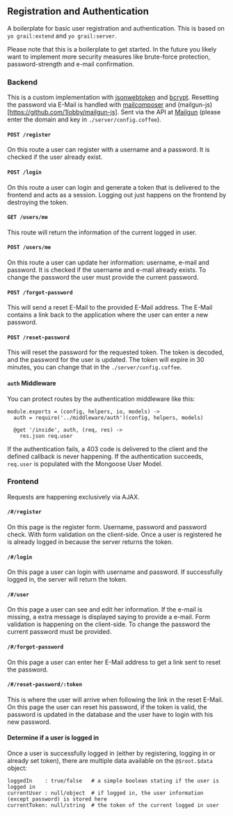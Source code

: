 ## Registration and Authentication

A boilerplate for basic user registration and authentication. This is based on
`yo grail:extend` and `yo grail:server`.

Please note that this is a boilerplate to get started. In the future you likely
want to implement more security measures like brute-force protection,
password-strength and e-mail confirmation.

### Backend

This is a custom implementation with
[jsonwebtoken](https://github.com/auth0/node-jsonwebtoken) and
[bcrypt](https://github.com/ncb000gt/node.bcrypt.js). Resetting the password via
E-Mail is handled with [mailcomposer](https://github.com/andris9/mailcomposer)
and (mailgun-js)[https://github.com/1lobby/mailgun-js]. Sent via the API at
[Mailgun](https://www.mailgun.com/) (please enter the domain and key in
`./server/config.coffee`).

#### `POST /register`

On this route a user can register with a username and a password. It is checked
if the user already exist.

#### `POST /login`

On this route a user can login and generate a token that is delivered to the
frontend and acts as a session. Logging out just happens on the frontend by
destroying the token.

#### `GET /users/me`

This route will return the information of the current logged in user.

#### `POST /users/me`

On this route a user can update her information: username, e-mail and password.
It is checked if the username and e-mail already exists. To change the password
the user must provide the current password.

#### `POST /forgot-password`

This will send a reset E-Mail to the provided E-Mail address. The E-Mail
contains a link back to the application where the user can enter a new password.

#### `POST /reset-password`

This will reset the password for the requested token. The token is decoded, and
the password for the user is updated. The token will expire in 30 minutes, you
can change that in the `./server/config.coffee`.

#### `auth` Middleware

You can protect routes by the authentication middleware like this:

    module.exports = (config, helpers, io, models) ->
      auth = require('../middleware/auth')(config, helpers, models)

      @get '/inside', auth, (req, res) ->
        res.json req.user

If the authentication fails, a 403 code is delivered to the client and the
defined callback is never happening. If the authentication succeeds, `req.user`
is populated with the Mongoose User Model.

### Frontend

Requests are happening exclusively via AJAX.

#### `/#/register`

On this page is the register form. Username, password and password check. With
form validation on the client-side. Once a user is registered he is already
logged in because the server returns the token.

#### `/#/login`

On this page a user can login with username and password. If successfully logged
in, the server will return the token.

#### `/#/user`

On this page a user can see and edit her information. If the e-mail is missing,
a extra message is displayed saying to provide a e-mail. Form validation is
happening on the client-side. To change the password the current password must
be provided.

#### `/#/forgot-password`

On this page a user can enter her E-Mail address to get a link sent to reset the
password.

#### `/#/reset-password/:token`

This is where the user will arrive when following the link in the reset E-Mail.
On this page the user can reset his password, if the token is valid, the
password is updated in the database and the user have to login with his new
password.

#### Determine if a user is logged in

Once a user is successfully logged in (either by registering, logging in or
already set token), there are multiple data available on the `@$root.$data`
object:

    loggedIn    : true/false   # a simple boolean stating if the user is logged in
    currentUser : null/object  # if logged in, the user information (except password) is stored here
    currentToken: null/string  # the token of the current logged in user
